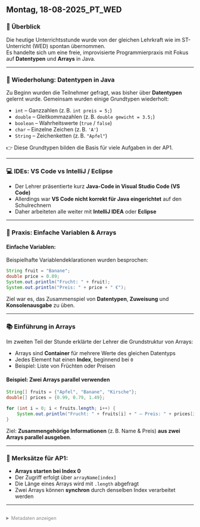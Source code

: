 ﻿## Montag, 18-08-2025_PT_WED

### 📌 Überblick

Die heutige Unterrichtsstunde wurde von der gleichen Lehrkraft wie im ST-Unterricht (WED) spontan übernommen.  
Es handelte sich um eine freie, improvisierte Programmierpraxis mit Fokus auf **Datentypen** und **Arrays** in Java.

---

### 🔁 Wiederholung: Datentypen in Java

Zu Beginn wurden die Teilnehmer gefragt, was bisher über **Datentypen** gelernt wurde. Gemeinsam wurden einige Grundtypen wiederholt:

- `int` – Ganzzahlen (z. B. `int preis = 5;`)
- `double` – Gleitkommazahlen (z. B. `double gewicht = 3.5;`)
- `boolean` – Wahrheitswerte (`true` / `false`)
- `char` – Einzelne Zeichen (z. B. `'A'`)
- `String` – Zeichenketten (z. B. `"Apfel"`)

👉 Diese Grundtypen bilden die Basis für viele Aufgaben in der AP1.

---

### 💻 IDEs: VS Code vs IntelliJ / Eclipse

- Der Lehrer präsentierte kurz **Java-Code in Visual Studio Code (VS Code)**
- Allerdings war **VS Code nicht korrekt für Java eingerichtet** auf den Schulrechnern
- Daher arbeiteten alle weiter mit **IntelliJ IDEA** oder **Eclipse**

---

### 🧪 Praxis: Einfache Variablen & Arrays

#### Einfache Variablen:

Beispielhafte Variablendeklarationen wurden besprochen:

```java
String fruit = "Banane";
double price = 0.89;
System.out.println("Frucht: " + fruit);
System.out.println("Preis: " + price + " €");
```

Ziel war es, das Zusammenspiel von **Datentypen**, **Zuweisung** und **Konsolenausgabe** zu üben.

---

### 📚 Einführung in Arrays

Im zweiten Teil der Stunde erklärte der Lehrer die Grundstruktur von Arrays:

- Arrays sind **Container** für mehrere Werte des gleichen Datentyps
- Jedes Element hat einen **Index**, beginnend bei `0`
- Beispiel: Liste von Früchten oder Preisen

#### Beispiel: Zwei Arrays parallel verwenden

```java
String[] fruits = {"Apfel", "Banane", "Kirsche"};
double[] prices = {0.99, 0.79, 1.49};

for (int i = 0; i < fruits.length; i++) {
    System.out.println("Frucht: " + fruits[i] + " – Preis: " + prices[i] + " €");
}
```

Ziel: **Zusammengehörige Informationen** (z. B. Name & Preis) **aus zwei Arrays parallel ausgeben**.

---

### 📌 Merksätze für AP1:

- **Arrays starten bei Index 0**
- Der Zugriff erfolgt über `arrayName[index]`
- Die Länge eines Arrays wird mit `.length` abgefragt
- Zwei Arrays können **synchron** durch denselben Index verarbeitet werden

---

<details style="margin-top: 2em;">
<summary style="font-size: 0.9em; color: #888;">Metadaten anzeigen</summary>
<p style="font-size: 0.85em; color: grey;">
Teil der FIAE-Umschulung (2025–2027) am BFW Mühlenbeck.<br>
Diese Mitschrift entstand im Unterricht am 18.08.2025 mit WED.<br>
Sie basiert auf gemeinsam erarbeiteten Inhalten und ergänzenden Übungsbeispielen vom 18.08.2025.<br><br>
Die Version wurde inhaltlich überarbeitet, strukturell optimiert und technisch ergänzt,<br>
um Lernerfolg, Prüfungsrelevanz und Nachvollziehbarkeit zu fördern.<br><br>
Öffentlich dokumentiert zur Wiederholung, Prüfungsvorbereitung und als Orientierungshilfe für Dritte.<br><br>
Quelle: Eigene Mitschrift & Unterrichtsinhalte<br>
Autor: Sean Conroy<br>
Lizenz: [CC BY-NC-SA 4.0](https://creativecommons.org/licenses/by-nc-sa/4.0/)
</p>
</details>
